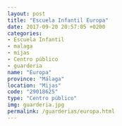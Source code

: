 ```yaml
---
layout: post
title: "Escuela Infantil Europa"
date: 2017-09-20 20:57:05 +0200
categories:
- Escuela Infantil
- malaga
- mijas
- Centro público
- guarderia
name: "Europa"
province: "Málaga"
location: "Mijas"
code: "29018625"
type: "Centro público"
img: guarderia.jpg
permalink: /guarderias/europa.html
---
```

